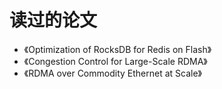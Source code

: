 # 读过的论文
- 《Optimization of RocksDB for Redis on Flash》
- 《Congestion Control for Large-Scale RDMA》
- 《RDMA over Commodity Ethernet at Scale》
